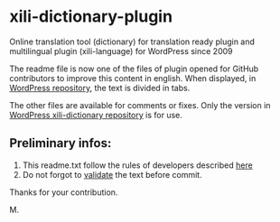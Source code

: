 # xili-dictionary-plugin
Online translation tool (dictionary) for translation ready plugin and multilingual plugin (xili-language) for WordPress since 2009

The readme file is now one of the files of plugin opened for GitHub contributors to improve this content in english.
When displayed, in [WordPress repository](https://wordpress.org/plugins/xili-dictionary/), the text is divided in tabs.

The other files are available for comments or fixes. Only the version in [WordPress xili-dictionary repository](https://wordpress.org/plugins/xili-dictionary/) is for use.

## Preliminary infos:

1. This readme.txt follow the rules of developers described [here](https://wordpress.org/plugins/about/)
1. Do not forgot to [validate](https://wordpress.org/plugins/about/validator/) the text before commit.

Thanks for your contribution.

M.